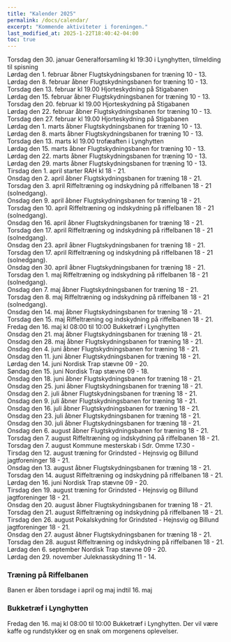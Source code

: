```yaml
---
title: "Kalender 2025"
permalink: /docs/calendar/
excerpt: "Kommende aktiviteter i foreningen."
last_modified_at: 2025-1-22T18:40:42-04:00
toc: true
---     
```

Torsdag den 30. januar Generalforsamling kl 19:30 i Lynghytten, tilmelding til spisning     
Lørdag den 1. februar åbner Flugtskydningsbanen for træning 10 - 13.       
Lørdag den 8. februar åbner Flugtskydningsbanen for træning 10 - 13.  
Torsdag den 13. februar kl 19.00 Hjorteskydning på Stigabanen  
Lørdag den 15. februar åbner Flugtskydningsbanen for træning 10 - 13.  
Torsdag den 20. februar kl 19.00 Hjorteskydning på Stigabanen     
Lørdag den 22. februar åbner Flugtskydningsbanen for træning 10 - 13.  
Torsdag den 27. februar kl 19.00 Hjorteskydning på Stigabanen     
Lørdag den 1. marts åbner Flugtskydningsbanen for træning 10 - 13.  
Lørdag den 8. marts åbner Flugtskydningsbanen for træning 10 - 13.  
Torsdag den 13. marts kl 19.00 trofæaften i Lynghytten         
Lørdag den 15. marts åbner Flugtskydningsbanen for træning 10 - 13.  
Lørdag den 22. marts åbner Flugtskydningsbanen for træning 10 - 13.  
Lørdag den 29. marts åbner Flugtskydningsbanen for træning 10 - 13.  
Tirsdag den 1. april starter RAH kl 18 - 21.     
Onsdag den 2. april åbner Flugtskydningsbanen for træning 18 - 21.  
Torsdag den 3. april Riffeltræning og indskydning på riffelbanen 18 - 21 (solnedgang).  
Onsdag den 9. april åbner Flugtskydningsbanen for træning 18 - 21.  
Torsdag den 10. april Riffeltræning og indskydning på riffelbanen 18 - 21 (solnedgang).  
Onsdag den 16. april åbner Flugtskydningsbanen for træning 18 - 21.  
Torsdag den 17. april Riffeltræning og indskydning på riffelbanen 18 - 21 (solnedgang).  
Onsdag den 23. april åbner Flugtskydningsbanen for træning 18 - 21.  
Torsdag den 17. april Riffeltræning og indskydning på riffelbanen 18 - 21 (solnedgang).  
Onsdag den 30. april åbner Flugtskydningsbanen for træning 18 - 21.  
Torsdag den 1. maj Riffeltræning og indskydning på riffelbanen 18 - 21 (solnedgang).  
Onsdag den 7. maj åbner Flugtskydningsbanen for træning 18 - 21.  
Torsdag den 8. maj Riffeltræning og indskydning på riffelbanen 18 - 21 (solnedgang).  
Onsdag den 14. maj åbner Flugtskydningsbanen for træning 18 - 21.  
Torsdag den 15. maj Riffeltræning og indskydning på riffelbanen 18 - 21.     
Fredag den 16. maj kl 08:00 til 10:00 Bukketræf i Lynghytten     
Onsdag den 21. maj åbner Flugtskydningsbanen for træning 18 - 21.  
Onsdag den 28. maj åbner Flugtskydningsbanen for træning 18 - 21.  
Onsdag den 4. juni åbner Flugtskydningsbanen for træning 18 - 21.  
Onsdag den 11. juni åbner Flugtskydningsbanen for træning 18 - 21.  
Lørdag den 14. juni Nordisk Trap stævne 09 - 20.    
Søndag den 15. juni Nordisk Trap stævne 09 - 18.   
Onsdag den 18. juni åbner Flugtskydningsbanen for træning 18 - 21.  
Onsdag den 25. juni åbner Flugtskydningsbanen for træning 18 - 21.  
Onsdag den 2. juli åbner Flugtskydningsbanen for træning 18 - 21.  
Onsdag den 9. juli åbner Flugtskydningsbanen for træning 18 - 21.  
Onsdag den 16. juli åbner Flugtskydningsbanen for træning 18 - 21.  
Onsdag den 23. juli åbner Flugtskydningsbanen for træning 18 - 21.  
Onsdag den 30. juli åbner Flugtskydningsbanen for træning 18 - 21.  
Onsdag den 6. august åbner Flugtskydningsbanen for træning 18 - 21.  
Torsdag den 7. august Riffeltræning og indskydning på riffelbanen 18 - 21.          
Torsdag den 7. august Kommune mesterskab i Sdr. Omme 17.30 -    
Tirsdag den 12. august træning for Grindsted - Hejnsvig og Billund jagtforeninger 18 - 21.   
Onsdag den 13. august åbner Flugtskydningsbanen for træning 18 - 21.  
Torsdag den 14. august Riffeltræning og indskydning på riffelbanen 18 - 21.    
Lørdag den 16. juni Nordisk Trap stævne 09 - 20.    
Tirsdag den 19. august træning for Grindsted - Hejnsvig og Billund jagtforeninger 18 - 21.    
Onsdag den 20. august åbner Flugtskydningsbanen for træning 18 - 21.  
Torsdag den 21. august Riffeltræning og indskydning på riffelbanen 18 - 21.    
Tirsdag den 26. august Pokalskydning for Grindsted - Hejnsvig og Billund jagtforeninger 18 - 21.   
Onsdag den 27. august åbner Flugtskydningsbanen for træning 18 - 21.  
Torsdag den 28. august Riffeltræning og indskydning på riffelbanen 18 - 21.    
Lørdag den 6. september Nordisk Trap stævne 09 - 20.   
Lørdag den 29. november Juleknasskydning 11 - 14.   

### Træning på Riffelbanen
Banen er åben torsdage i april og maj indtil 16. maj  

### Bukketræf i Lynghytten   
Fredag den 16. maj kl 08:00 til 10:00 Bukketræf i Lynghytten.
Der vil være kaffe og rundstykker og en snak om morgenens oplevelser.

